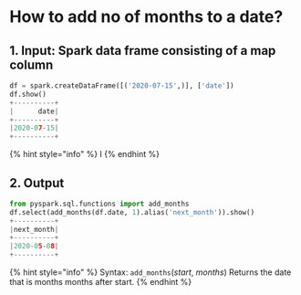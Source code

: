 # How to add no of months to a date?



## 1.  Input:  Spark data frame consisting of a map column 

```python
df = spark.createDataFrame([('2020-07-15',)], ['date'])
df.show()
+----------+
|      date|
+----------+
|2020-07-15|
+----------+
```

{% hint style="info" %}
I
{% endhint %}

## 2.  Output

```python
from pyspark.sql.functions import add_months
df.select(add_months(df.date, 1).alias('next_month')).show()
+----------+
|next_month|
+----------+
|2020-05-08|
+----------+
```

{% hint style="info" %}
Syntax:  `add_months`\(_start_, _months_\)                                                                                                                             Returns the date that is months months after start.
{% endhint %}


